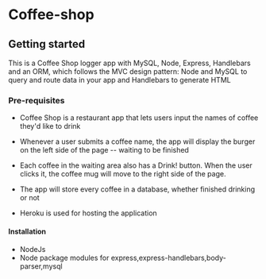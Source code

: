 # Coffee-shop
## Getting started
This is a Coffee Shop logger app with MySQL, Node, Express, Handlebars and an ORM, which follows the MVC design pattern: 
Node and MySQL to query and route data in your app and Handlebars to generate HTML

### Pre-requisites
* Coffee Shop is a restaurant app that lets users input the names of coffee they'd like to drink
* Whenever a user submits a coffee name, the app will display the burger on the left side of the page -- waiting to be finished
* Each coffee in the waiting area also has a Drink! button. When the user clicks it, the coffee mug will move to the right side of the page.
* The app will store every coffee in a database, whether finished drinking or not
        
* Heroku is used for hosting the application

#### Installation
* NodeJs
* Node package modules for express,express-handlebars,body-parser,mysql
